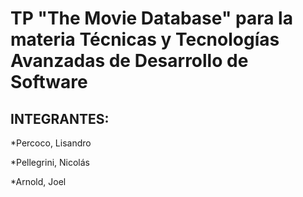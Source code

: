 # TP "The Movie Database" para la materia Técnicas y Tecnologías Avanzadas de Desarrollo de Software

## INTEGRANTES:

*Percoco, Lisandro

*Pellegrini, Nicolás

*Arnold, Joel
